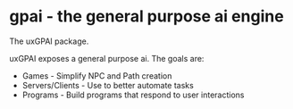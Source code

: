 gpai - the general purpose ai engine
====================================

The uxGPAI package.

uxGPAI exposes a general purpose ai.
The goals are:
  
  * Games             - Simplify NPC and Path creation
  * Servers/Clients   - Use to better automate tasks
  * Programs          - Build programs that respond to user interactions
